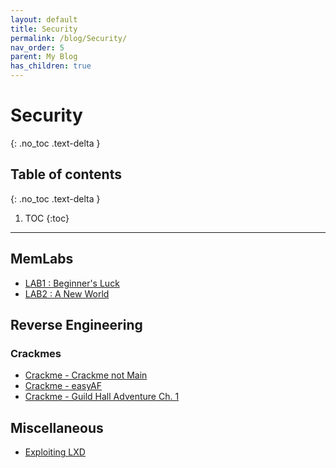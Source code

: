```yaml
---
layout: default
title: Security
permalink: /blog/Security/
nav_order: 5
parent: My Blog
has_children: true
---
```


# Security
{: .no_toc .text-delta }

## Table of contents ##
{: .no_toc .text-delta }

1. TOC
{:toc}

---

## MemLabs ##

- [LAB1 : Beginner's Luck](/blog/Security/MemLabs/LAB1)
- [LAB2 : A New World](/blog/Security/MemLabs/LAB2)

## Reverse Engineering ##

### Crackmes ###

- [Crackme - Crackme not Main](/blog/Security/Reversing/Crackme_CNM)
- [Crackme - easyAF](/blog/Security/Reversing/Crackme_easyAF)
- [Crackme - Guild Hall Adventure Ch. 1](/blog/Security/Reversing/Crackme_gha1)

## Miscellaneous ##

- [Exploiting LXD](/blog/Security/Exploiting-LXD/)
